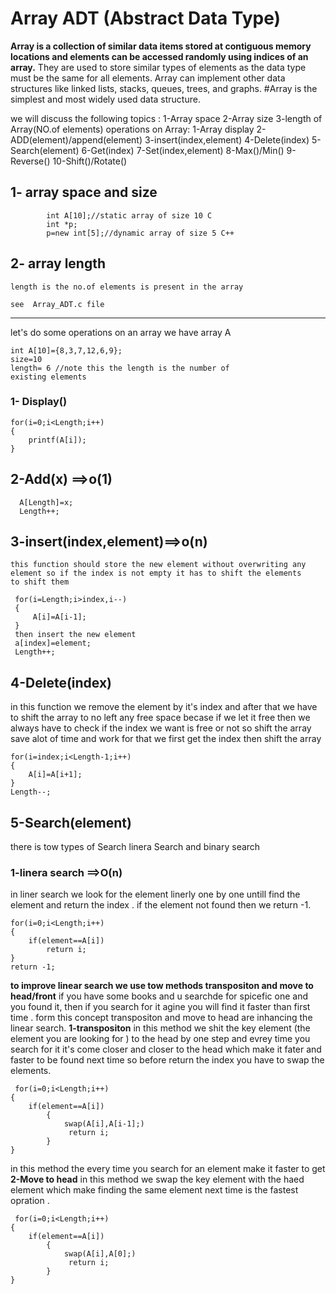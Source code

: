 # Array ADT (Abstract Data Type)
**Array is a collection of similar data items stored at contiguous memory locations and elements can be accessed randomly using indices of an array.** They are used to store similar types of elements as the data type must be the same for all elements.
Array can implement other data structures like linked lists, stacks, queues, trees, and graphs.
#Array is the simplest and most widely used data structure.

we will discuss the following topics :
    1-Array space
    2-Array size
    3-length of Array(NO.of elements)
    operations on Array:
    1-Array display
    2-ADD(element)/append(element)
    3-insert(index,element)
    4-Delete(index)
    5-Search(element)
    6-Get(index)
    7-Set(index,element)
    8-Max()/Min()
    9-Reverse()
    10-Shift()/Rotate()

## 1- array space and size
```
        int A[10];//static array of size 10 C
        int *p;
        p=new int[5];//dynamic array of size 5 C++
```
## 2- array length
    length is the no.of elements is present in the array 

    see  Array_ADT.c file

-----------------------------------------------------
let's do some operations on an array
we have array A 
```
int A[10]={8,3,7,12,6,9};
size=10
length= 6 //note this the length is the number of
existing elements 
```
### 1- Display()
    for(i=0;i<Length;i++)
    {
        printf(A[i]);
    }
## 2-Add(x) ==>o(1)
  ```
    A[Length]=x;
    Length++;
   ```  
## 3-insert(index,element)==>o(n)
    this function should store the new element without overwriting any element so if the index is not empty it has to shift the elements
    to shift them
   ```
    for(i=Length;i>index,i--)
    {
        A[i]=A[i-1];
    }
    then insert the new element
    a[index]=element;
    Length++;
  ``` 
## 4-Delete(index)
in this function we remove the element by it's index and after that we have to shift the array to no left any free space becase if we let it free then we always have to check if the index we want is free or not so shift the array save alot of time and work for that we first get the index then shift the array
```x=A[index];
for(i=index;i<Length-1;i++)
{
    A[i]=A[i+1];
}
Length--;
```



## 5-Search(element)
there is tow types of Search linera Search and binary search 
### 1-linera search  ==>O(n)
in liner search we look for the element linerly one by one untill find the element and return the index .
if the element not found then we return -1.
```
for(i=0;i<Length;i++)
{
    if(element==A[i])
        return i;
}
return -1;
```

**to improve linear search we use tow methods transpositon and move to head/front**
if you have some books and u searchde for spicefic one and you found it, then if you search for it agine you will find it faster than first time .
form this concept transpositon and move to head are inhancing the linear search.
**1-transpositon**
in this method we shit the key element (the element you are looking for ) to the head by one step and evrey time you search for it it's come closer and closer to the head which make it fater and faster to be found next time so before return the index you have to swap the elements. 
```
 for(i=0;i<Length;i++)
{
    if(element==A[i])
        {  
            swap(A[i],A[i-1];)
             return i;
        }
}
```
in this method the every time you search for an element make it faster to get
**2-Move to head**
in this method we swap the key element with the haed element which make finding the same element next time is the fastest opration .
```
 for(i=0;i<Length;i++)
{
    if(element==A[i])
        {  
            swap(A[i],A[0];)
             return i;
        }
}
```
